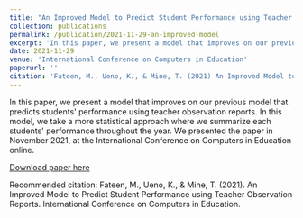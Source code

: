 ```yaml
---
title: "An Improved Model to Predict Student Performance using Teacher Observation Reports"
collection: publications
permalink: /publication/2021-11-29-an-improved-model
excerpt: 'In this paper, we present a model that improves on our previous model that predicts students' performance using teacher observation reports. In this model, we take a more statistical approach where we summarize each students' performance throughout the year.'
date: 2021-11-29
venue: 'International Conference on Computers in Education'
paperurl: ''
citation: 'Fateen, M., Ueno, K., & Mine, T. (2021) An Improved Model to Predict Student Performance using Teacher Observation Reports.'
---
```

In this paper, we present a model that improves on our previous model that predicts students' performance using teacher observation reports. In this model, we take a more statistical approach where we summarize each students' performance throughout the year. We presented the paper in November 2021, at the International Conference on Computers in Education online.

[Download paper here](https://www.researchgate.net/profile/Menna-Fateen/publication/356790131_An_Improved_Model_to_Predict_Student_Performance_using_Teacher_Observation_Reports/links/61b181958429577d97ae6a28/An-Improved-Model-to-Predict-Student-Performance-using-Teacher-Observation-Reports.pdf)

Recommended citation: Fateen, M., Ueno, K., & Mine, T. (2021). An Improved Model to Predict Student Performance using Teacher Observation Reports. International Conference on Computers in Education.